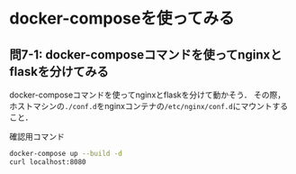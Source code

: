 # docker-composeを使ってみる 

## 問7-1: docker-composeコマンドを使ってnginxとflaskを分けてみる
docker-composeコマンドを使ってnginxとflaskを分けて動かそう．
その際，ホストマシンの`./conf.d`をnginxコンテナの`/etc/nginx/conf.d`にマウントすること．

確認用コマンド
```bash
docker-compose up --build -d
curl localhost:8080
```
